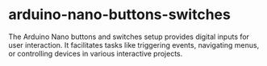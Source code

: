# arduino-nano-buttons-switches
The Arduino Nano buttons and switches setup provides digital inputs for user interaction. It facilitates tasks like triggering events, navigating menus, or controlling devices in various interactive projects.
